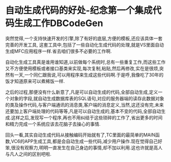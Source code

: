 # 自动生成代码的好处-纪念第一个集成代码生成工作DBCodeGen


突然觉得,一个支持快速开发的引擎,除了有好的底层,方便的模板,还应该具体一套完善的开发工具, 这套工具中,包括了一些自动化生成代码的处理,就是VS里面自动生成MFC应用程序一样.省去咱们很多不必要的工作啊.

自动化生成工具真是谁用谁知道,以前做每个系统时,总有一些重复工作,而这些工作又不方便使用模板或者接口基类来实现,每次复制,粘贴,然后再修改,实在是很烦,突然有一天,一个同仁跟我说,可以用程序来生成这些代码啊.于是呼,我像吃了30年的饭才知道原来可以煮稀饭一样.

之后的过程,那便没有什么新意了,凡是可以自动生成的代码,全部自动生成,定义一个对象的字段,就自动生成数据库表的SQL语句,对应的服务器端的读存此数据对象的类及操作代码,与客户端通讯的消息类,客户端的消息定义,当然,这还没有完,未来还要加上客户端处理的代码等等,凡是可以自动生成的,基本不变的代码,全部自动生成.这样之后,发现写一个程序,再也不用纠结于这些琐碎的工作了,省出更多的时间和精力完成一个系统应该去花脑子去操心的事情.

回头一看,其实自动生成代码从接触编码开始就有了,TC里面的最简单的MAIN函数,VC6的APP生成工具,都是会自动生成一些代码,减少用户操作.现在觉得自己好笨,很没有观察力,明明一直发生在自己身边的事情,却不加以利用.这也许就是高人与凡人之间的区别吧啦.
